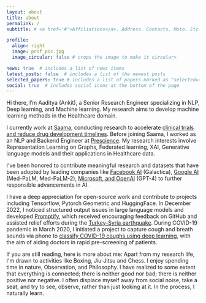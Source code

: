 ```yaml
---
layout: about
title: about
permalink: /
subtitle: # <a href='#'>Affiliations</a>. Address. Contacts. Moto. Etc.

profile:
  align: right
  image: prof_pic.jpg
  image_circular: false # crops the image to make it circular>

news: true  # includes a list of news items
latest_posts: false  # includes a list of the newest posts
selected_papers: true # includes a list of papers marked as "selected={true}"
social: true  # includes social icons at the bottom of the page
---
```


Hi there, I’m Aaditya (Ankit), a Senior Research Engineer specializing in NLP, Deep learning, and Machine learning. My research aims to develop machine learning methods in the Healthcare domain.

I currently work at [Saama](https://www.saama.com/), conducting research to accelerate [clinical trials and reduce drug development timelines](https://www.pfizer.com/news/articles/how_a_novel_incubation_sandbox_helped_speed_up_data_analysis_in_pfizer_s_covid_19_vaccine_trial). Before joining Saama, I worked as an NLP and Backend Engineer at [Prescience](https://prescienceds.com/). My research interests involve Representation Learning on Graphs, Federated learning, XAI, Generative language models and their applications in Healthcare data.

I've been honored to contribute meaningful research and datasets that have been adopted by leading companies like [Facebook AI](https://arxiv.org/abs/2211.09085) (Galactica), [Google AI](https://arxiv.org/abs/2305.09617) (Med-PaLM, Med-PaLM-2), [Microsoft, and OpenAI](https://arxiv.org/abs/2303.13375) (GPT-4) to further responsible advancements in AI.

I have a deep appreciation for open-source work and contribute to projects including Tensorflow, Pytorch Geometric and HuggingFace. In December 2022, I noticed structured output issues in large language models and developed [Promptify](https://github.com/promptslab/Promptify), which received encouraging feedback on GitHub and assisted relief efforts during the [Turkey-Syria earthquake](https://dev.to/erayg/how-an-open-source-disaster-map-helped-thousands-of-earthquake-survivors-afetharitacom-440). During COVID-19 pandemic in March 2020, I initiated a project to capture cough and breath sounds via phone to [classify COVID-19 coughs using deep learning](https://arxiv.org/abs/2010.02417), with the aim of aiding doctors in rapid pre-screening of patients.

If you are still reading, here is more about me: Apart from my research life, I'm drawn to activities like Boxing, Jiu-Jitsu and Chess. I enjoy spending time in nature, Observation, and Philosophy. I have realized to some extent that everything is connected; there is neither good nor bad; there is neither positive nor negative. I often displace myself away from social noise, take a seat, and try to see, observe, rather than just looking at it. In the process, I naturally learn.

<!-- I was also privileged to serve as a reviewer for journals [Springer Nature 2021](https://www.webofscience.com/wos/author/record/AAA-9381-2021), [IEEE Access 2021](https://www.webofscience.com/wos/author/record/AAA-9381-2021) and [IEEE Access 2022](https://www.webofscience.com/wos/author/record/AAA-9381-2021). -->

<!--
Write your biography here. Tell the world about yourself. Link to your favorite [subreddit](http://reddit.com). You can put a picture in, too. The code is already in, just name your picture `prof_pic.jpg` and put it in the `img/` folder.test

Put your address / P.O. box / other info right below your picture. You can also disable any of these elements by editing `profile` property of the YAML header of your `_pages/about.md`. Edit `_bibliography/papers.bib` and Jekyll will render your [publications page](/al-folio/publications/) automatically.

Link to your social media connections, too. This theme is set up to use [Font Awesome icons](http://fortawesome.github.io/Font-Awesome/) and [Academicons](https://jpswalsh.github.io/academicons/), like the ones below. Add your Facebook, Twitter, LinkedIn, Google Scholar, or just disable all of them.
-->
